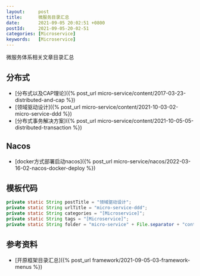 ```yaml
---
layout:     post
title:      微服务目录汇总
date:       2021-09-05 20:02:51 +0800
postId:     2021-09-05-20-02-51
categories: [Microservice]
keywords:   [Microservice]
---
```

微服务体系相关文章目录汇总

## 分布式
* [分布式以及CAP理论]({% post_url micro-service/content/2017-03-23-distributed-and-cap %})
* [领域驱动设计]({% post_url micro-service/content/2021-10-03-02-micro-service-ddd %})
* [分布式事务解决方案]({% post_url micro-service/content/2021-10-05-05-distributed-transaction %})

## Nacos
* [docker方式部署启动nacos]({% post_url micro-service/nacos/2022-03-16-02-nacos-docker-deploy %})


## 模板代码
```java
private static String postTitle = "领域驱动设计";
private static String urlTitle = "micro-service-ddd";
private static String categories = "[Microservice]";
private static String tags = "[Microservice]";
private static String folder = "micro-service" + File.separator + "content";
```

## 参考资料
* [开原框架目录汇总]({% post_url framework/2021-09-05-03-framework-menus %})
